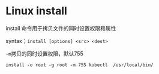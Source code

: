 # Linux install

install 命令用于拷贝文件的同时设置权限和属性

syntax；`install [options] <src> <dest>`

`-m`拷贝的同时设置权限，默认755

```
install -o root -g root -m 755 kubectl  /usr/local/bin/
```

